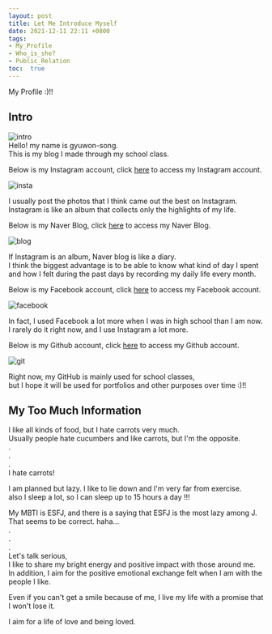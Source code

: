 ```yaml
---
layout: post
title: Let Me Introduce Myself
date: 2021-12-11 22:11 +0800
tags: 
- My_Profile
- Who_is_she?
- Public_Relation
toc:  true
--- 
```

My Profile :)!!





## Intro  
![intro](https://user-images.githubusercontent.com/81706832/146065069-18dd020a-9c88-4853-8779-c89e42b7a531.jpg)  
Hello! my name is gyuwon-song.  
This is my blog I made through my school class.  
  
  
Below is my Instagram account, click [here](https://www.instagram.com/july.22days/) to access my Instagram account.  
  
![insta](https://user-images.githubusercontent.com/81706832/146064397-8edefb31-9344-4564-90f5-a4c2c0119d43.jpg)
  
I usually post the photos that I think came out the best on Instagram.  
Instagram is like an album that collects only the highlights of my life.  
  
Below is my Naver Blog, click [here](https://blog.naver.com/o3ao_s2) to access my Naver Blog.  
  
![blog](https://user-images.githubusercontent.com/81706832/146064502-43724224-3025-41d5-a975-8490c795aefd.jpg)
  
If Instagram is an album, Naver blog is like a diary.  
I think the biggest advantage is to be able to know what kind of day I spent and how I felt during the past days by recording my daily life every month.  
  
Below is my Facebook account, click [here](https://www.facebook.com/profile.php?id=100008277976591) to access my Facebook account.  
  
![facebook](https://user-images.githubusercontent.com/81706832/146064576-322f18f6-21c0-446d-8ba0-23287e3463d7.jpg)
    
In fact, I used Facebook a lot more when I was in high school than I am now.  
I rarely do it right now, and I use Instagram a lot more.  
  
Below is my Github account, click [here](https://github.com/gyuwonsong) to access my Github account.  
  
![git](https://user-images.githubusercontent.com/81706832/146064665-a6d17902-e156-425d-9001-037b6d656359.jpg)
  
Right now, my GitHub is mainly used for school classes,  
but I hope it will be used for portfolios and other purposes over time :)!!  
  
  

## My Too Much Information  
I like all kinds of food, but I hate carrots very much.  
Usually people hate cucumbers and like carrots, but I'm the opposite.  
.  
.  
.  
I hate carrots!  
  
I am planned but lazy. I like to lie down and I'm very far from exercise.  
also I sleep a lot, so I can sleep up to 15 hours a day !!!  

My MBTI is ESFJ, and there is a saying that ESFJ is the most lazy among J.  
That seems to be correct. haha...  
.  
.  
.  
Let's talk serious,  
I like to share my bright energy and positive impact with those around me.  
In addition, I aim for the positive emotional exchange felt when I am with the people I like.  
  
Even if you can't get a smile because of me, I live my life with a promise that I won't lose it.  
  
I aim for a life of love and being loved.
